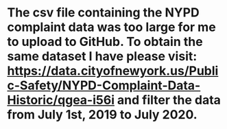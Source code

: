 # The csv file containing the NYPD complaint data was too large for me to upload to GitHub. To obtain the same dataset I have please visit: https://data.cityofnewyork.us/Public-Safety/NYPD-Complaint-Data-Historic/qgea-i56i and filter the data from July 1st, 2019 to July 2020.
